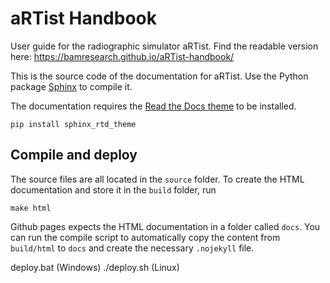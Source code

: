 # aRTist Handbook

User guide for the radiographic simulator aRTist. Find the readable version here:
https://bamresearch.github.io/aRTist-handbook/

This is the source code of the documentation for aRTist. Use the Python package [Sphinx](https://www.sphinx-doc.org) to compile it.

The documentation requires the [Read the Docs theme](https://sphinx-rtd-theme.readthedocs.io) to be installed.

    pip install sphinx_rtd_theme


## Compile and deploy

The source files are all located in the `source` folder. To create the HTML documentation and store it in the `build` folder, run

	make html

Github pages expects the HTML documentation in a folder called `docs`. You can run the compile script to automatically copy the content from `build/html` to `docs` and create the necessary `.nojekyll` file.

   deploy.bat (Windows)
   ./deploy.sh (Linux)